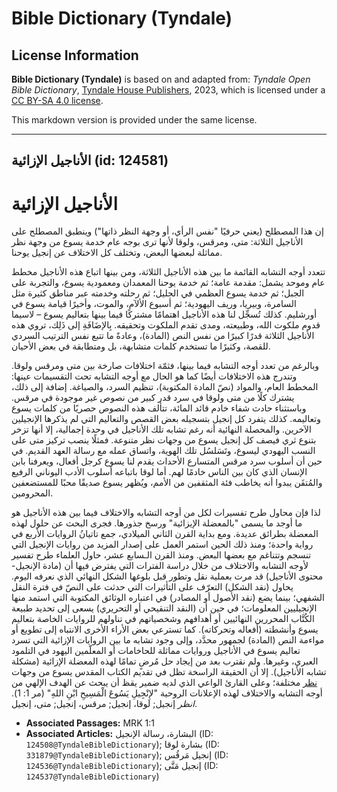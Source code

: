 # Bible Dictionary (Tyndale)

## License Information

**Bible Dictionary (Tyndale)** is based on and adapted from: _Tyndale Open Bible Dictionary_, [Tyndale House Publishers](https://tyndaleopenresources.com/), 2023, which is licensed under a [CC BY-SA 4.0 license](https://creativecommons.org/licenses/by-sa/4.0/legalcode.en).

This markdown version is provided under the same license.



--------------------------------

## الأناجيل الإزائية (id: 124581)

الأناجيل الإزائية
=================

إن هذا المصطلح (يعني حرفيًا "نفس الرأي، أو وجهة النظر ذاتها") وينطبق المصطلح على الأناجيل الثلاثة: متى، ومرقس، ولوقا لأنها ترى بوجه عام خدمة يسوع من وجهة نظر مماثلة لبعضها البعض، وتختلف كل الاختلاف عن إنجيل يوحنا.

تتعدد أوجه التشابه القائمة ما بين هذه الأناجيل الثلاثة، ومن بينها اتباع هذه الأناجيل مخطط عام وموحد يشمل: مقدمة عامة؛ ثم خدمة يوحنا المعمدان ومعمودية يسوع، والتجربة على الجبل؛ ثم خدمة يسوع العظمي في الجليل؛ ثم رحلته وخدمته عبر مناطق كثيرة مثل السامرة، وبيريا، وريف اليهودية؛ ثم أسبوع الألآم، والموت، وأخيرًا قيامة يسوع في أورشليم. كذلك تُسجِّل لنا هذه الأناجيل اهتمامًا مشتركًا فيما بينها بتعاليم يسوع – لاسيما قدوم ملكوت الله، وطبيعته، ومدى تقدم الملكوت وتحقيقه. بِالإضَافَةِ إلى ذَلِك، تروي هذه الأناجيل الثلاثة قدرًا كبيرًا من نفس النص (المادة)، وعادةً ما تتبع نفس الترتيب السردي للقصة، وكثيرًا ما تستخدم كلمات متشابهة، بل ومتطابقة في بعض الأحيان.

وبالرغم من تعدد أوجه التشابه فيما بينها، فثمّة اختلافات صارخة بين متى ومرقس ولوقا. وتندرج هذه الاختلافات أيضًا كما هو الحال مع أوجه التشابه تحت التقسيمات عينها: المخطط العام، والمواد (نصّ المادة المكتوبة)، تنظيم السرد، والصياغة. إضافة إلى ذلك، يشترك كلًا من متى ولوقا في سرد قدر كبير من نصوص غير موجودة في مرقس. وباستثناء حادث شفاء خادم قائد المائة، تتألف هذه النصوص حصريًا من كلمات يسوع وتعاليمه. كذلك يتفرد كل إنجيل بتسجيله بعض القصص والتعاليم التي لم يذكرها الإنجيلين الآخرين. والمحصلة النهائية أنه رغم تشابه تلك الأناجيل في وحدة إجمالية، إلا أنها تزخر بتنوع ثري فيصف كل إنجيل يسوع من وجهات نظر متنوعة. فمثلًا ينصب تركيز متى على النسب اليهودي ليسوع، وتَسَلسُل تلك الهوية، واتساق عمله مع رسالة العهد القديم. في حين أن أسلوب سرد مرقس المتسارع الأحداث يقدم لنا يسوع كرجل أفعال، ويعرفنا بابن الإنسان الذي كان بين الناس خادمًا لهم. أما لوقا باتباعه أسلوب الأدب اليوناني الرفيع والمُتقَن يبدوا أنه يخاطب فئة المثقفين من الأمم، ويُظهر يسوع صديقًا محبًا للمستضعفين المحرومين.

لذا فإن محاول طرح تفسيرات لكل من أوجه التشابه والاختلاف فيما بين هذه الأناجيل هو ما أوجد ما يسمى "بالمعضلة الإيزائية" ورسخ جذورها. فجرى البحث عن حلول لهذه المعضلة بطرائق عديدة. ومع بداية القرن الثاني الميلادي، جمع تاتيانُ الروايات الأربع في رواية واحدة؛ ومنذ ذلك الحين استمر العمل على إصدار المزيد من روايات الإنجيل التي تنسجم وتتناغم مع بعضها البعض. ومنذ القرن الـسابع عشر، حاول العلماء طرح تفسير لأوجه التشابه والاختلاف من خلال دراسة الفترات التي يفترض فيها أن (مادة الإنجيل\- محتوى الأناجيل) قد مرت بعملية نقل وتطور قبل بلوغها الشكل النهائي الذي نعرفه اليوم. يحاول (نقد الشكل) التعرّف على التأثيرات التي حدثت على النصّ في فترة النقل الشفهي؛ بينما يضع (نقد الأصول أو المصادر) في اعتباره الوثائق المكتوبة التي استمد منها الإنجيليين المعلومات؛ في حين أن (النقد التنقيحي أو التحريري) يسعى إلى تحديد طبيعة الكُتَّاب المحررين النهائيين أو أهدافهم وشخصياتهم في تناولهم للروايات الخاصة بتعاليم يسوع وأنشطته (أفعاله وتحركاته). كما تسترعي بعض الأراء الأخرى الانتباه إلى تطويع أو مواءمة النص (المادة) لجمهور محدَّد، وإلى وجود تشابه ما بين الروايات الإزائية التي تسرد تعاليم يسوع في الأناجيل وروايات مماثلة للحاخامات أو المعلّمين اليهود في التلمود العبري، وغيرها. ولم نقترب بعد من إيجاد حل مُرضٍ تمامًا لهذه المعضلة الإزائية (مشكلة تشابه الأناجيل). إلا أن الحقيقة الراسخة تظل في تقديم الكتاب المقدس يسوع من وجهات [نظر](https://ref.ly/Mark1:1) مختلفة؛ وعلى القارئ الواعي الذي لديه ضمير يقظ أن يبحث عن الهدف الإلهي من أوجه التشابه والاختلاف لهذه الإعلانات الروحية "لإِنْجِيلِ يَسُوعَ الْمَسِيحِ ابْنِ اللهِ" (مر 1: 1\). *انظر* إنجيل; لوقا، إنجيل; مرقس، إنجيل; متى، إنجيل.

* **Associated Passages:** MRK 1:1
* **Associated Articles:** البشارة، رسالة الإنجيل (ID: `124508@TyndaleBibleDictionary`); بشارة لوقا (ID: `331879@TyndaleBibleDictionary`); إنجيل مَرقُس (ID: `124536@TyndaleBibleDictionary`); إنجيل مَتَّى (ID: `124537@TyndaleBibleDictionary`)

